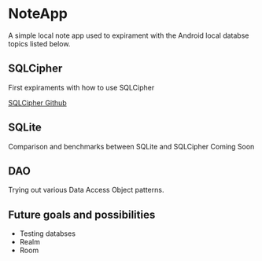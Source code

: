 # NoteApp

A simple local note app used to expirament with the Android local databse topics listed below. 

## SQLCipher

First expiraments with how to use SQLCipher

[SQLCipher Github](https://github.com/sqlcipher/android-database-sqlcipher)

## SQLite

Comparison and benchmarks between SQLite and SQLCipher Coming Soon 

## DAO 

Trying out various Data Access Object patterns. 

## Future goals and possibilities 

* Testing databses 
* Realm
* Room
